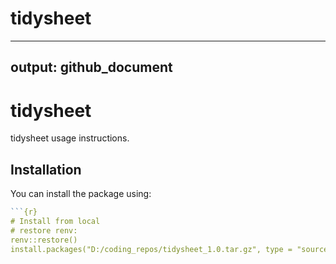 # tidysheet
---
output: github_document
---

# tidysheet

tidysheet usage instructions.

## Installation

You can install the package using:

```r
```{r}
# Install from local
# restore renv:
renv::restore()
install.packages("D:/coding_repos/tidysheet_1.0.tar.gz", type = "source")
